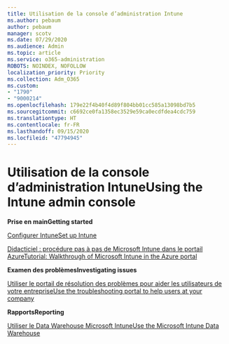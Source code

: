 ```yaml
---
title: Utilisation de la console d’administration Intune
ms.author: pebaum
author: pebaum
manager: scotv
ms.date: 07/29/2020
ms.audience: Admin
ms.topic: article
ms.service: o365-administration
ROBOTS: NOINDEX, NOFOLLOW
localization_priority: Priority
ms.collection: Adm_O365
ms.custom:
- "1790"
- "9000214"
ms.openlocfilehash: 179e22f4b40f4d89f804bb01cc585a13098bd7b5
ms.sourcegitcommit: c6692ce0fa1358ec3529e59ca0ecdfdea4cdc759
ms.translationtype: HT
ms.contentlocale: fr-FR
ms.lasthandoff: 09/15/2020
ms.locfileid: "47794945"
---
```

# <a name="using-the-intune-admin-console"></a><span data-ttu-id="edeb1-102">Utilisation de la console d’administration Intune</span><span class="sxs-lookup"><span data-stu-id="edeb1-102">Using the Intune admin console</span></span>

<span data-ttu-id="edeb1-103">**Prise en main**</span><span class="sxs-lookup"><span data-stu-id="edeb1-103">**Getting started**</span></span>

[<span data-ttu-id="edeb1-104">Configurer Intune</span><span class="sxs-lookup"><span data-stu-id="edeb1-104">Set up Intune</span></span>](https://docs.microsoft.com/intune/setup-steps)

[<span data-ttu-id="edeb1-105">Didacticiel : procédure pas à pas de Microsoft Intune dans le portail Azure</span><span class="sxs-lookup"><span data-stu-id="edeb1-105">Tutorial: Walkthrough of Microsoft Intune in the Azure portal</span></span>](https://docs.microsoft.com/intune/tutorial-walkthrough-intune-portal)

<span data-ttu-id="edeb1-106">**Examen des problèmes**</span><span class="sxs-lookup"><span data-stu-id="edeb1-106">**Investigating issues**</span></span>

[<span data-ttu-id="edeb1-107">Utiliser le portail de résolution des problèmes pour aider les utilisateurs de votre entreprise</span><span class="sxs-lookup"><span data-stu-id="edeb1-107">Use the troubleshooting portal to help users at your company</span></span>](https://docs.microsoft.com/intune/help-desk-operators)

<span data-ttu-id="edeb1-108">**Rapports**</span><span class="sxs-lookup"><span data-stu-id="edeb1-108">**Reporting**</span></span>

[<span data-ttu-id="edeb1-109">Utiliser le Data Warehouse Microsoft Intune</span><span class="sxs-lookup"><span data-stu-id="edeb1-109">Use the Microsoft Intune Data Warehouse</span></span>](https://docs.microsoft.com/intune/reports-nav-create-intune-reports)
